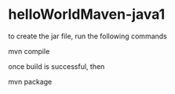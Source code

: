 # helloWorldMaven-java1

to create the jar file, run the following commands

mvn compile

once build is successful, then 

mvn package


